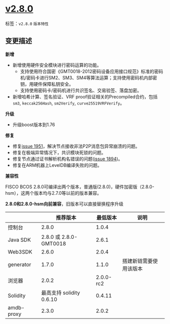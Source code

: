 # [v2.8.0](https://github.com/FISCO-BCOS/FISCO-BCOS/releases/tag/v2.8.0)

标签：``v2.8.0`` ``版本特性`` 

## 变更描述

**新增**

- 新增使用硬件安全模块进行密码运算的功能。
    - 支持使用符合国密《GMT0018-2012密码设备应用接口规范》标准的密码机/密码卡进行SM2、SM3、SM4等算法运算；支持使用密码机内部密钥，用硬件保障私钥安全。
    - 支持使用密码卡/密码机进行共识签名、交易验签、落盘加密。
- 新增哈希计算、签名验证、VRF proof验证相关的Precompiled合约，包括`sm3`, `keccak256Hash`, `sm2Verify`, `curve25519VRFVerify`。

**升级**

- 升级boost版本到1.76

**修复**
- 修复[issue 1951](https://github.com/FISCO-BCOS/FISCO-BCOS/issues/1951)，解决节点接收非法P2P消息包异常崩溃的问题。
- 修复在极端异常情况下，共识模块死锁的问题。
- 修复节点通过证书解析机构名错误的问题([issue 1894](https://github.com/FISCO-BCOS/FISCO-BCOS/issues/1894))。
- 修复在ARM机器上LevelDB编译失败的问题。

**兼容性**

FISCO BCOS 2.8.0可编译出两个版本，普通版(2.8.0)，硬件加密版（2.8.0-hsm），这两个版本均与2.7.0等以前的版本兼容。

**2.8.0和2.8.0-hsm向前兼容**，旧版本可以直接替换程序升级

|            | 推荐版本                | 最低版本  | 说明                   |
| ---------- | ----------------------- | --------- | ---------------------- |
| 控制台     | 2.8.0                  | 1.0.4     |                        |
| Java SDK        | 2.8.0 或 2.8.0-GMT0018           | 2.6.1     |     |
| Web3SDK        | 2.6.0                   | 2.0.4     |      |                  
| generator  | 1.7.0                   | 1.1.0     | 搭建新链需要使用该版本 |
| 浏览器     | 2.0.2                   | 2.0.0-rc2 |                        |
| Solidity   | 最高支持 solidity 0.6.10 | 0.4.11    |                        |
| amdb-proxy | 2.3.0                   | 2.0.2     |                        |
